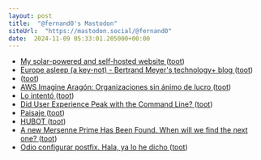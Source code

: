 ```yaml
---
layout: post
title:  "@fernand0's Mastodon"
siteUrl:  "https://mastodon.social/@fernand0"
date:  2024-11-09 05:33:01.205000+00:00
---
```

*  [My solar-powered and self-hosted website ](https://dri.es/my-solar-powered-and-self-hosted-websit) ([toot](https://mastodon.social/@fernand0/113451360662489443))
*  [Europe asleep (a key-not) - Bertrand Meyer's technology+ blog ](https://bertrandmeyer.com/2024/10/29/europe-asleep-key-not) ([toot](https://mastodon.social/@fernand0/113450632164681977))
*  [ ](https://mastodon.manalejandro.com/@ale) ([toot](https://mastodon.social/@fernand0/113449084825361978))
*  [AWS Imagine Aragón: Organizaciones sin ánimo de lucro ](https://aws-experience.com/emea/iberia/e/617c8/aws-imagine-aragon-organizaciones-sin-animo-de-lucro?mkt_tok=MTEyLVRaTS03NjYAAAGWe_dMiHEq5BLsBd6T0BghBF65wCMchwiRF2z4cNJu9nzZkUf-d1D8F_aCXmQO2ZQS7xjlyYqVUb5ImiySur_ZJk7GPT) ([toot](https://mastodon.social/@fernand0/113448742449954160))
*  [Lo intentó ](https://avecesunafoto.wordpress.com/2024/11/08/lo-intento) ([toot](https://mastodon.social/@fernand0/113448510480169504))
*  [Did User Experience Peak with the Command Line? ](https://atthis.link/blog/2024/9899.htm) ([toot](https://mastodon.social/@fernand0/113448420557066193))
*  [Paisaje ](https://www.flickr.com/photos/fernand0/54123090969) ([toot](https://mastodon.social/@fernand0/113448370797755962))
*  [HUBOT ](https://hubot.github.com) ([toot](https://mastodon.social/@fernand0/113448247278372398))
*  [A new Mersenne Prime Has Been Found. When will we find the next one? ](https://blog.computationalcomplexity.org/2024/11/a-new-mersenne-prime-has-been-found.htm) ([toot](https://mastodon.social/@fernand0/113448042723348844))
*  [Odio configurar postfix. Hala, ya lo he dicho ](https://mastodon.social/@fernand0/113447612147870466) ([toot](https://mastodon.social/@fernand0/113447612147870466))

